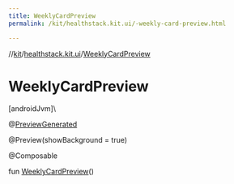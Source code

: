 ```yaml
---
title: WeeklyCardPreview
permalink: /kit/healthstack.kit.ui/-weekly-card-preview.html

---
```

//[kit](../../index.html)/[healthstack.kit.ui](index.html)/[WeeklyCardPreview](-weekly-card-preview.html)



# WeeklyCardPreview



[androidJvm]\




@[PreviewGenerated](../healthstack.kit.annotation/-preview-generated/index.html)



@Preview(showBackground = true)



@Composable



fun [WeeklyCardPreview](-weekly-card-preview.html)()




